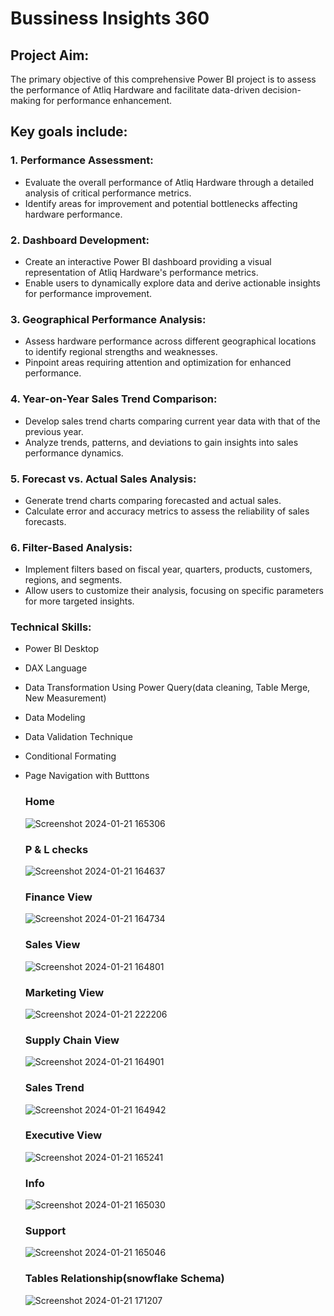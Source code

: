 # Bussiness Insights 360
## Project Aim:  
The primary objective of this comprehensive Power BI project is to assess the performance of Atliq Hardware and facilitate data-driven decision-making for performance enhancement. 

## Key goals include:

### 1. Performance Assessment:  
  - Evaluate the overall performance of Atliq Hardware through a detailed analysis of critical performance metrics.
  - Identify areas for improvement and potential bottlenecks affecting hardware performance.  
### 2. Dashboard Development:

  - Create an interactive Power BI dashboard providing a visual representation of Atliq Hardware's performance metrics.
  - Enable users to dynamically explore data and derive actionable insights for performance improvement.
### 3. Geographical Performance Analysis:

  - Assess hardware performance across different geographical locations to identify regional strengths and weaknesses.
  - Pinpoint areas requiring attention and optimization for enhanced performance.
### 4. Year-on-Year Sales Trend Comparison:

  - Develop sales trend charts comparing current year data with that of the previous year.
  - Analyze trends, patterns, and deviations to gain insights into sales performance dynamics.
### 5. Forecast vs. Actual Sales Analysis:

  - Generate trend charts comparing forecasted and actual sales.
  - Calculate error and accuracy metrics to assess the reliability of sales forecasts.
### 6. Filter-Based Analysis:

  - Implement filters based on fiscal year, quarters, products, customers, regions, and segments.
  - Allow users to customize their analysis, focusing on specific parameters for more targeted insights.
### Technical Skills:
  - Power BI Desktop
  - DAX Language
  - Data Transformation Using Power Query(data cleaning, Table Merge, New Measurement)
  - Data Modeling
  - Data Validation Technique
  - Conditional Formating
  - Page Navigation with Butttons  
    
    ### Home
    ![Screenshot 2024-01-21 165306](https://github.com/Amit-20-gr/Business-Insights-360/assets/157269493/6acd4c2b-dc7b-4e77-b744-bacf14315b57)
    ### P & L checks
    ![Screenshot 2024-01-21 164637](https://github.com/Amit-20-gr/Business-Insights-360/assets/157269493/67f1c632-db7e-4086-b455-5596caf0034d)
    ### Finance View
    ![Screenshot 2024-01-21 164734](https://github.com/Amit-20-gr/Business-Insights-360/assets/157269493/14d79515-3862-49ce-8efb-3139230f6c8f)
    ### Sales View
    ![Screenshot 2024-01-21 164801](https://github.com/Amit-20-gr/Business-Insights-360/assets/157269493/3f501ccd-6ffa-47e1-a669-8f38bf32cc46)
    ### Marketing View
    ![Screenshot 2024-01-21 222206](https://github.com/Amit-20-gr/Business-Insights-360/assets/157269493/3fc35bf8-70a2-4fa7-9dfe-0f3b46677fef)
    ### Supply Chain View
    ![Screenshot 2024-01-21 164901](https://github.com/Amit-20-gr/Business-Insights-360/assets/157269493/4efbdde5-e47e-40c2-a9b4-443672d239af)
    ### Sales Trend
    ![Screenshot 2024-01-21 164942](https://github.com/Amit-20-gr/Business-Insights-360/assets/157269493/590c47bd-f1cc-4516-bbbe-0f7cb28a5f2d)
    ### Executive View
    ![Screenshot 2024-01-21 165241](https://github.com/Amit-20-gr/Business-Insights-360/assets/157269493/f623b3b2-52c3-459f-8fbd-7644a5e8ea8d)
    ### Info
    ![Screenshot 2024-01-21 165030](https://github.com/Amit-20-gr/Business-Insights-360/assets/157269493/92f49159-f180-48e4-83c3-f81ed51e024a)
    ### Support
    ![Screenshot 2024-01-21 165046](https://github.com/Amit-20-gr/Business-Insights-360/assets/157269493/6b5cb789-058f-4e52-abd5-613a7e71fad7)
    ### Tables Relationship(snowflake Schema)
    ![Screenshot 2024-01-21 171207](https://github.com/Amit-20-gr/Business-Insights-360/assets/157269493/c1ab9f65-788c-4fd8-833c-71fd443dc7ba)
    
